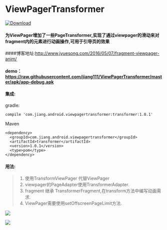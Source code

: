 # ViewPagerTransformer

[ ![Download](https://api.bintray.com/packages/yuesong/maven/ViewPagerTransformer/images/download.svg) ](https://bintray.com/yuesong/maven/ViewPagerTransformer/_latestVersion)


####  为ViewPager增加了一些PageTransformer,实现了通过viewpager的滑动来对fragment内的元素进行动画操作,可用于引导页的效果

####博客地址:http://www.jyuesong.com/2016/05/07/fragment-viewpager-anim/

#### demo：https://raw.githubusercontent.com/jiang111/ViewPagerTransformer/master/apk/app-debug.apk

#### 集成:

gradle:
```
compile 'com.jiang.android.viewpagertransformer:transformer:1.0.1'

```

Maven
```
<dependency>
  <groupId>com.jiang.android.viewpagertransformer</groupId>
  <artifactId>transformer</artifactId>
  <version>1.0.1</version>
  <type>pom</type>
</dependency>

```

#### 用法:

>1. 使用TransformViewPager 代替ViewPager
>2. viewpager的PageAdapter使用TransformerAdapter.
>3. fragment 继承 TransformerFragment,在transform方法中编写动画需求.
>4. ViewPager需要使用setOffscreenPageLimit方法.

![](https://raw.githubusercontent.com/jiang111/ViewPagerTransformer/master/art/7.gif)


![](https://raw.githubusercontent.com/jiang111/ViewPagerTransformer/master/art/6.gif)

